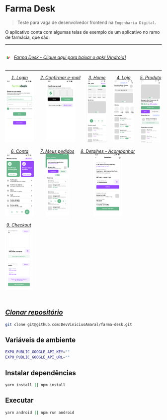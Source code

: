 # Farma Desk

> Teste para vaga de desenvolvedor frontend na `Engenharia Digital`.

O aplicativo conta com algumas telas de exemplo de um aplicativo no ramo de farmácia, que são:

---
<br>
<div style="display: flex; align-items: center; gap: 8px">
    <img src="./assets/images/app-icon.png" width="20" height="20" style="border-radius: 4px" /> 
    <a style="font-style: italic" href="https://drive.google.com/file/d/1hhh7NC4lecXoD3agn0X8ovEWwKd_IZTy/view?usp=sharing">Farma Desk - Clique aqui para baixar o apk! [Android]<span>
</div>
<br>

---

<ol style="display: flex; flex-wrap: wrap; gap: 20px; list-style-position: inside; padding: 0;">
    <div style="display: flex;flex-direction: column;align-items: center;">
        <li>Login</li>
        <img src="./assets/images/Login.png" alt="Tela de login" height="200" style="object-fit: contain" />
    </div>
    <div style="display: flex;flex-direction: column;align-items: center;">
        <li>Confirmar e-mail</li>
        <img src="./assets/images/Confirmar-Email.png" alt="Tela de login" height="200" style="object-fit: contain" />
    </div>
    <div style="display: flex;flex-direction: column;align-items: center;">
        <li>Home</li>
        <img src="./assets/images/Home.png" alt="Tela de login" height="200" style="object-fit: contain" />
    </div>
    <div style="display: flex;flex-direction: column;align-items: center;">
        <li>Loja</li>
        <img src="./assets/images/Loja.png" alt="Tela de login" height="200" style="object-fit: contain" />
    </div>
    <div style="display: flex;flex-direction: column;align-items: center;">
        <li>Produto</li>
        <img src="./assets/images/Produto.png" alt="Tela de login" height="200" style="object-fit: contain" />
    </div>
    <div style="display: flex;flex-direction: column;align-items: center;">
        <li>Conta</li>
        <img src="./assets/images/Conta.png" alt="Tela de login" height="200" style="object-fit: contain" />
    </div>
    <div style="display: flex;flex-direction: column;align-items: center;">
        <li>Meus pedidos</li>
        <img src="./assets/images/Meus-Pedidos.png" alt="Tela de login" height="200" style="object-fit: contain" />
    </div>
    <div style="display: flex;flex-direction: column;align-items: center;">
        <li>Detalhes - Acompanhar</li>
        <img src="./assets/images/Detalhes-Acompanhar.png" alt="Tela de login" height="200" style="object-fit: contain" />
    </div>
    <div style="display: flex;flex-direction: column;align-items: center;">
        <li>Checkout</li>
        <img src="./assets/images/Checkout.png" alt="Tela de login" height="200" style="object-fit: contain" />
    </div>
</ol>
<br>

## Clonar repositório

```Bash
git clone git@github.com:DevViniciusAmaral/farma-desk.git
```

## Variáveis de ambiente

```Bash
EXPO_PUBLIC_GOOGLE_API_KEY=""
EXPO_PUBLIC_GOOGLE_API_URL=""
```

## Instalar dependências

```Bash
yarn install || npm install
```

## Executar

```Bash
yarn android || npm run android
```
